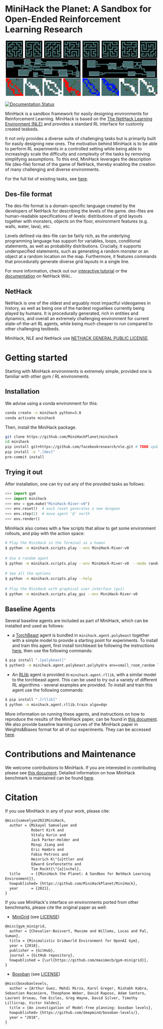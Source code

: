 # MiniHack the Planet: A Sandbox for Open-Ended Reinforcement Learning Research

![MiniHack Environments](/docs/imgs/minihack_envs.png)

[![Documentation Status](https://readthedocs.org/projects/minihack/badge/?version=latest)](https://minihack.readthedocs.io/en/latest/?badge=latest)

MiniHack is a sandbox framework for easily designing environments for
Reinforcement Learning. MiniHack is based on the [The NetHack Learning
Environment (NLE)](https://github.com/facebookresearch/nle) and provides a
standard RL interface for customly created tesbeds.

It not only provides a diverse suite of challenging tasks but is primarily built for easily designing new ones.
The motivation behind MiniHack is to be able to perform RL experiments in a controlled setting while being able to increasingly scale the difficulty and complexity of the tasks by removing simplifying assumptions.
To this end, MiniHack leverages the description file (des-file) format of the game of NetHack, thereby enabling the creation of many challenging and diverse environments.

For the full list of existing tasks, see [here](./TASKS.md).

## Des-file format

The des-file format is a domain-specific language created by the developers of NetHack for describing the levels of the game. des-files are human-readable specifications of levels: distributions of grid layouts together with monsters, objects on the floor, environment features (e.g. walls, water, lava), etc. 

Levels defined via des-file can be fairly rich, as the underlying programming language has support for variables, loops, conditional statements, as well as probability distributions.
Crucially, it supports underspecified statements, such as generating a random monster or an object at a random location on the map.
Furthermore, it features commands that procedurally generate diverse grid layouts in a single line.

For more information, check out our [interactive tutorial](./notebooks/des_file_tutorial.ipynb) or the [documentation](https://nethackwiki.com/wiki/Des-file_format) on NetHack Wiki..

## NetHack

NetHack is one of the oldest and arguably most impactful videogames in history,
as well as being one of the hardest roguelikes currently being played by humans.
It is procedurally generated, rich in entities and dynamics, and overall an
extremely challenging environment for current state-of-the-art RL agents, while
being much cheaper to run compared to other challenging testbeds.

MiniHack, NLE and NetHack use [NETHACK GENERAL PUBLIC LICENSE](https://github.com/facebookresearch/nle/blob/master/LICENSE).


<!-- # Papers using the MiniHack The Planet
- Samvelyan et al. [MiniHack The Planet](https://arxiv.org/abs/20XX.YYYY) (FAIR, UCL, Oxford)

Open a [pull request](https://github.com/MiniHackPlanet/MiniHack/edit/master/README.md) to add papers -->

# Getting started

Starting with MiniHack environments is extremely simple, provided one is familiar
with other gym / RL environments.

## Installation

We advise using a conda environment for this:

``` bash
conda create -n minihack python=3.8
conda activate minihack
```

Then, install the MiniHack package. 

``` bash
git clone https://github.com/MiniHackPlanet/minihack 
cd minihack
pip install git+https://github.com/facebookresearch/nle.git # TODO update this after 0.7.3 release
pip install -e ".[dev]"
pre-commit install
```

## Trying it out

After installation, one can try out any of the provided tasks as follows:

```python
>>> import gym
>>> import minihack
>>> env = gym.make("MiniHack-River-v0")
>>> env.reset()  # each reset generates a new dungeon
>>> env.step(1)  # move agent '@' north
>>> env.render()
```

MiniHack also comes with a few scripts that allow to get some environment rollouts,
and play with the action space:

```bash
# Play the MiniHack in the Terminal as a human
$ python -m minihack.scripts.play --env MiniHack-River-v0

# Use a random agent
$ python -m minihack.scripts.play --env MiniHack-River-v0  --mode random

# See all the options
$ python -m minihack.scripts.play --help

# Play the MiniHack with graphical user interface (gui)
$ python -m minihack.scripts.play_gui --env MiniHack-River-v0
```

## Baseline Agents

Several baseline agents are included as part of MiniHack, which can be
installed and used as follows:

* a [TorchBeast](https://github.com/facebookresearch/torchbeast) agent is
  bundled in `minihack.agent.polybeast` together with a simple model to provide
  a starting point for experiments. To install and train this agent, first
  install torchbeast be following the instructions
  [here](https://github.com/facebookresearch/torchbeast#installing-polybeast),
  then use the following commands:
``` bash
$ pip install ".[polybeast]"
$ python3 -m minihack.agent.polybeast.polyhydra env=small_room_random learning_rate=0.0001 use_lstm=true total_steps=1000000
```

* An [RLlib](https://github.com/ray-project/ray#rllib-quick-start) agent is
  provided in `minihack.agent.rllib`, with a similar model to the torchbeast agent.
  This can be used to try out a variety of different RL algorithms - several
  examples are provided. To install and train this agent use the following
  commands:
```bash
$ pip install ".[rllib]"
$ python -m minihack.agent.rllib.train algo=dqn
```

More information on running these agents, and instructions on how to reproduce
the results of the MiniHack paper, can be found in [this
document](./nle/agent/README.md).
We also provide baseline learning curves of the MiniHack paper in Weights&Biases format for all of our experiments. They can be accessed [here](https://wandb.ai/minihack).

# Contributions and Maintenance 

We welcome contributions to MiniHack. If you are interested in contributing please see [this document](./CONTRIBUTING.md). Detailed information on how MiniHack benchmark is maintained can be found [here](./MAINTENANCE.md).

# Citation
 
If you use MiniHack in any of your work, please cite:

```
@misc{samvelyan2021MiniHack,
  author = {Mikayel Samvelyan and
            Robert Kirk and
            Vitaly Kurin and
            Jack Parker-Holder and
            Minqi Jiang and
            Eric Hambro and
            Fabio Petroni and
            Heinrich K\"{u}ttler and
            Edward Grefenstette and
            Tim Rockt{\"{a}}schel},
  title     = {{MiniHack the Planet: A Sandbox for NetHack Learning Environment}},
  howpublished= {https://github.com/MiniHackPlanet/MiniHack},
  year      = {2021},
}
```

If you use MiniHack's interface on environments ported from other benchmarks, please cite the original paper as well:

- [MiniGrid](https://github.com/maximecb/gym-minigrid/) (see [LICENSE](https://github.com/maximecb/gym-minigrid/blob/master/LICENSE))

```
@misc{gym_minigrid,
  author = {Chevalier-Boisvert, Maxime and Willems, Lucas and Pal, Suman},
  title = {Minimalistic Gridworld Environment for OpenAI Gym},
  year = {2018},
  publisher = {GitHub},
  journal = {GitHub repository},
  howpublished = {\url{https://github.com/maximecb/gym-minigrid}},
}
```

- [Boxoban](https://github.com/deepmind/boxoban-levels/) (see [LICENSE](https://github.com/deepmind/boxoban-levels/blob/master/LICENSE))

```
@misc{boxobanlevels,
  author = {Arthur Guez, Mehdi Mirza, Karol Gregor, Rishabh Kabra, Sebastien Racaniere, Theophane Weber, David Raposo, Adam Santoro, Laurent Orseau, Tom Eccles, Greg Wayne, David Silver, Timothy Lillicrap, Victor Valdes},
  title = {An investigation of Model-free planning: boxoban levels},
  howpublished= {https://github.com/deepmind/boxoban-levels/},
  year = "2018",
}
```
